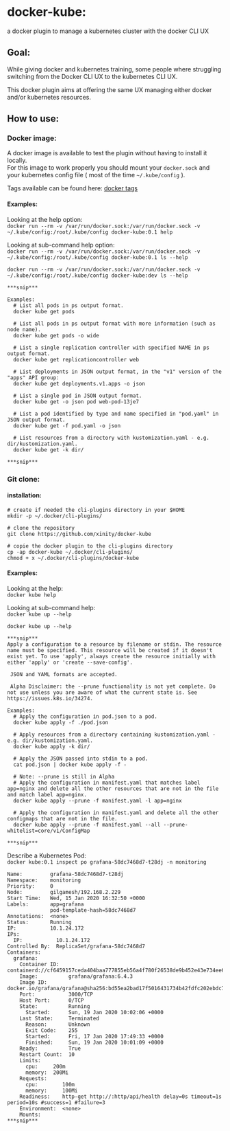 # docker-kube:
a docker plugin to manage a kubernetes cluster with the docker CLI UX
 
## Goal:
While giving docker and kubernetes training, some people where struggling switching from the Docker CLI UX to the kubernetes CLI UX.  

This docker plugin aims at offering the same UX managing either docker and/or kubernetes resources.

## How to use:
### Docker image:
A docker image is available to test the plugin without having to install it locally.  
For this image to work properly you should mount your `docker.sock` and your kubernetes config file ( most of the time  `~/.kube/config` ).  

Tags available can be found here: [docker tags](https://hub.docker.com/repository/docker/rzarouali/docker-kube/tags)

#### Examples: 
Looking at the help option:  
` docker run --rm -v /var/run/docker.sock:/var/run/docker.sock -v ~/.kube/config:/root/.kube/config docker-kube:0.1 help `  

Looking at sub-command help option:  
` docker run --rm -v /var/run/docker.sock:/var/run/docker.sock -v ~/.kube/config:/root/.kube/config docker-kube:0.1 ls --help `  

```
docker run --rm -v /var/run/docker.sock:/var/run/docker.sock -v ~/.kube/config:/root/.kube/config docker-kube:dev ls --help   

***snip***

Examples:
  # List all pods in ps output format.
  docker kube get pods
  
  # List all pods in ps output format with more information (such as node name).
  docker kube get pods -o wide
  
  # List a single replication controller with specified NAME in ps output format.
  docker kube get replicationcontroller web
  
  # List deployments in JSON output format, in the "v1" version of the "apps" API group:
  docker kube get deployments.v1.apps -o json
  
  # List a single pod in JSON output format.
  docker kube get -o json pod web-pod-13je7
  
  # List a pod identified by type and name specified in "pod.yaml" in JSON output format.
  docker kube get -f pod.yaml -o json
  
  # List resources from a directory with kustomization.yaml - e.g. dir/kustomization.yaml.
  docker kube get -k dir/
  
***snip***
```

### Git clone:
#### installation:
``` 
# create if needed the cli-plugins directory in your $HOME
mkdir -p ~/.docker/cli-plugins/

# clone the repository
git clone https://github.com/xinity/docker-kube

# copie the docker plugin to the cli-plugins directory
cp -ap docker-kube ~/.docker/cli-plugins/
chmod + x ~/.docker/cli-plugins/docker-kube
```
#### Examples:
Looking at the help:  
` docker kube help `  

Looking at sub-command help:  
` docker kube up --help `  

```
docker kube up --help   

***snip***
Apply a configuration to a resource by filename or stdin. The resource name must be specified. This resource will be created if it doesn't exist yet. To use 'apply', always create the resource initially with either 'apply' or 'create --save-config'.

 JSON and YAML formats are accepted.

 Alpha Disclaimer: the --prune functionality is not yet complete. Do not use unless you are aware of what the current state is. See https://issues.k8s.io/34274.

Examples:
  # Apply the configuration in pod.json to a pod.
  docker kube apply -f ./pod.json
  
  # Apply resources from a directory containing kustomization.yaml - e.g. dir/kustomization.yaml.
  docker kube apply -k dir/
  
  # Apply the JSON passed into stdin to a pod.
  cat pod.json | docker kube apply -f -
  
  # Note: --prune is still in Alpha
  # Apply the configuration in manifest.yaml that matches label app=nginx and delete all the other resources that are not in the file and match label app=nginx.
  docker kube apply --prune -f manifest.yaml -l app=nginx
  
  # Apply the configuration in manifest.yaml and delete all the other configmaps that are not in the file.
  docker kube apply --prune -f manifest.yaml --all --prune-whitelist=core/v1/ConfigMap

***snip***
```

Describe a Kubernetes Pod:  
` docker kube:0.1 inspect po grafana-58dc7468d7-t28dj -n monitoring  `

```
Name:         grafana-58dc7468d7-t28dj
Namespace:    monitoring
Priority:     0
Node:         gilgamesh/192.168.2.229
Start Time:   Wed, 15 Jan 2020 16:32:50 +0000
Labels:       app=grafana
              pod-template-hash=58dc7468d7
Annotations:  <none>
Status:       Running
IP:           10.1.24.172
IPs:
  IP:           10.1.24.172
Controlled By:  ReplicaSet/grafana-58dc7468d7
Containers:
  grafana:
    Container ID:   containerd://cf6459157ceda404baa777855eb56a4f780f26538de9b452e43e734ee6481f65
    Image:          grafana/grafana:6.4.3
    Image ID:       docker.io/grafana/grafana@sha256:bd55ea2bad17f5016431734b42fdfc202ebdc7d08b6c4ad35ebb03d06efdff69
    Port:           3000/TCP
    Host Port:      0/TCP
    State:          Running
      Started:      Sun, 19 Jan 2020 10:02:06 +0000
    Last State:     Terminated
      Reason:       Unknown
      Exit Code:    255
      Started:      Fri, 17 Jan 2020 17:49:33 +0000
      Finished:     Sun, 19 Jan 2020 10:01:09 +0000
    Ready:          True
    Restart Count:  10
    Limits:
      cpu:     200m
      memory:  200Mi
    Requests:
      cpu:        100m
      memory:     100Mi
    Readiness:    http-get http://:http/api/health delay=0s timeout=1s period=10s #success=1 #failure=3
    Environment:  <none>
    Mounts:
***snip***
```